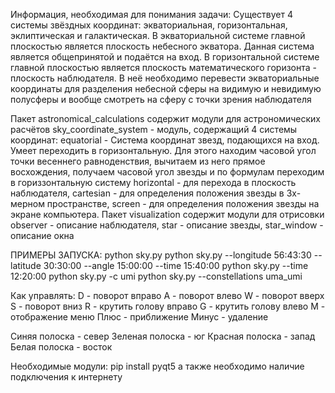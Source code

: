 
Информация, необходимая для понимания задачи:
Существует 4 системы звёздных координат: экваториальная, горизонтальная, эклиптическая и галактическая.
В экваториальной системе главной плоскостью является плоскость небесного экватора. Данная система является
общепринятой и подаётся на вход.
В горизонтальной системе главной плоскостью является плоскость математического горизонта -
плоскость наблюдателя. В неё необходимо перевести экваториальные координаты для
разделения небесной сферы на видимую и невидимую полусферы и вообще смотреть на сферу с точки зрения наблюдателя

Пакет astronomical_calculations содержит модули для астрономических расчётов
sky_coordinate_system - модуль, содержащий 4 системы координат: 
    equatorial - Система координат звезд, подающихся на вход. Умеет переходить в горизонтальную.
        Для этого находим часовой угол точки весеннего равноденствия, вычитаем из него прямое восхождения,
        получаем часовой угол звезды и по формулам переходим в гориззонтальную систему
    horizontal - для перехода в плоскость наблюдателя, 
    cartesian - для определения положения звезды в 3х-мерном пространстве,
    screen - для определения положения звезды на экране компьютера.
Пакет visualization содержит модули для отрисовки
observer - описание наблюдателя,
star - описание звезды, 
star_window - описание окна

ПРИМЕРЫ ЗАПУСКА:
python sky.py
python sky.py --longitude 56:43:30 --latitude 30:30:00 --angle 15:00:00 --time 15:40:00
python sky.py --time 12:20:00
python sky.py -c umi
python sky.py --constellations uma_umi

Как управлять:
 D - поворот вправо
 A - поворот влево
 W - поворот вверх
 S - поворот вниз
 R - крутить голову вправо
 G - крутить голову влево
 M - отображение меню
 Плюс - приближение
 Минус - удаление
 
 Синяя полоска - север
 Зеленая полоска - юг
 Красная полоска - запад
 Белая полоска - восток
 
Необходимые модули:
pip install pyqt5
а также необходимо наличие подключения к интернету